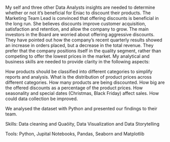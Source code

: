 My self and three other Data Analysts insights are needed to determine whether or not it’s beneficial for Eniac to discount their products. The Marketing Team Lead is convinced that offering discounts is beneficial in the long run. She believes discounts improve customer acquisition, satisfaction and retention, and allow the company to grow. The main investors in the Board are worried about offering aggressive discounts. They have pointed out how the company’s recent quarterly results showed an increase in orders placed, but a decrease in the total revenue. They prefer that the company positions itself in the quality segment, rather than competing to offer the lowest prices in the market.
My analytical and business skills are needed to provide clarity in the following aspects:

How products should be classified into different categories to simplify reports and analysis.
What is the distribution of product prices across different categories.
How many products are being discounted.
How big are the offered discounts as a percentage of the product prices.
How seasonality and special dates (Christmas, Black Friday) affect sales.
How could data collection be improved.

We analysed the dataset with Python and presented our findings to their team.

Skills: Data cleaning and Quaöity, Data Visualization and Data Storytelling

Tools: Python, Jupital Notebooks,  Pandas, Seaborn and Matplotlib
